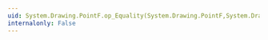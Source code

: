 ```yaml
---
uid: System.Drawing.PointF.op_Equality(System.Drawing.PointF,System.Drawing.PointF)
internalonly: False
---
```

